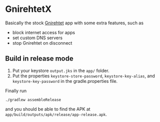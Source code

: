 # GnirehtetX
Basically the stock [Gnirehtet](https://github.com/Genymobile/gnirehtet) app with some extra features, such as

* block internet access for apps
* set custom DNS servers
* stop Gnirehtet on disconnect

## Build in release mode
1. Put your keystore `output.jks` in the `app/` folder.
2. Put the properties `keystore-store-password`, `keystore-key-alias`, and `keystore-key-password` in the gradle.properties file.

Finally run
```
./gradlew assembleRelease
```
and you should be able to find the APK at `app/build/outputs/apk/release/app-release.apk`.

